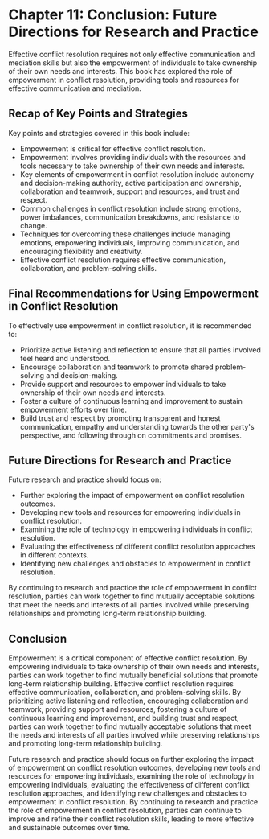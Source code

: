 Chapter 11: Conclusion: Future Directions for Research and Practice
===================================================================

Effective conflict resolution requires not only effective communication and mediation skills but also the empowerment of individuals to take ownership of their own needs and interests. This book has explored the role of empowerment in conflict resolution, providing tools and resources for effective communication and mediation.

Recap of Key Points and Strategies
----------------------------------

Key points and strategies covered in this book include:

* Empowerment is critical for effective conflict resolution.
* Empowerment involves providing individuals with the resources and tools necessary to take ownership of their own needs and interests.
* Key elements of empowerment in conflict resolution include autonomy and decision-making authority, active participation and ownership, collaboration and teamwork, support and resources, and trust and respect.
* Common challenges in conflict resolution include strong emotions, power imbalances, communication breakdowns, and resistance to change.
* Techniques for overcoming these challenges include managing emotions, empowering individuals, improving communication, and encouraging flexibility and creativity.
* Effective conflict resolution requires effective communication, collaboration, and problem-solving skills.

Final Recommendations for Using Empowerment in Conflict Resolution
------------------------------------------------------------------

To effectively use empowerment in conflict resolution, it is recommended to:

* Prioritize active listening and reflection to ensure that all parties involved feel heard and understood.
* Encourage collaboration and teamwork to promote shared problem-solving and decision-making.
* Provide support and resources to empower individuals to take ownership of their own needs and interests.
* Foster a culture of continuous learning and improvement to sustain empowerment efforts over time.
* Build trust and respect by promoting transparent and honest communication, empathy and understanding towards the other party's perspective, and following through on commitments and promises.

Future Directions for Research and Practice
-------------------------------------------

Future research and practice should focus on:

* Further exploring the impact of empowerment on conflict resolution outcomes.
* Developing new tools and resources for empowering individuals in conflict resolution.
* Examining the role of technology in empowering individuals in conflict resolution.
* Evaluating the effectiveness of different conflict resolution approaches in different contexts.
* Identifying new challenges and obstacles to empowerment in conflict resolution.

By continuing to research and practice the role of empowerment in conflict resolution, parties can work together to find mutually acceptable solutions that meet the needs and interests of all parties involved while preserving relationships and promoting long-term relationship building.

Conclusion
----------

Empowerment is a critical component of effective conflict resolution. By empowering individuals to take ownership of their own needs and interests, parties can work together to find mutually beneficial solutions that promote long-term relationship building. Effective conflict resolution requires effective communication, collaboration, and problem-solving skills. By prioritizing active listening and reflection, encouraging collaboration and teamwork, providing support and resources, fostering a culture of continuous learning and improvement, and building trust and respect, parties can work together to find mutually acceptable solutions that meet the needs and interests of all parties involved while preserving relationships and promoting long-term relationship building.

Future research and practice should focus on further exploring the impact of empowerment on conflict resolution outcomes, developing new tools and resources for empowering individuals, examining the role of technology in empowering individuals, evaluating the effectiveness of different conflict resolution approaches, and identifying new challenges and obstacles to empowerment in conflict resolution. By continuing to research and practice the role of empowerment in conflict resolution, parties can continue to improve and refine their conflict resolution skills, leading to more effective and sustainable outcomes over time.
